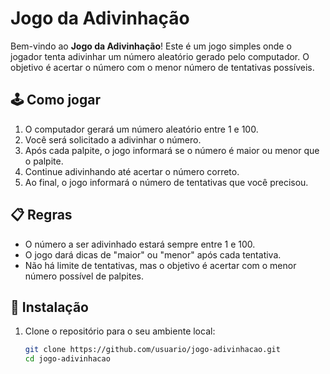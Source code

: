 # Jogo da Adivinhação

Bem-vindo ao **Jogo da Adivinhação**! Este é um jogo simples onde o jogador tenta adivinhar um número aleatório gerado pelo computador. O objetivo é acertar o número com o menor número de tentativas possíveis.

## 🕹️ Como jogar

1. O computador gerará um número aleatório entre 1 e 100.
2. Você será solicitado a adivinhar o número.
3. Após cada palpite, o jogo informará se o número é maior ou menor que o palpite.
4. Continue adivinhando até acertar o número correto.
5. Ao final, o jogo informará o número de tentativas que você precisou.

## 📋 Regras

- O número a ser adivinhado estará sempre entre 1 e 100.
- O jogo dará dicas de "maior" ou "menor" após cada tentativa.
- Não há limite de tentativas, mas o objetivo é acertar com o menor número possível de palpites.

## 🚀 Instalação

1. Clone o repositório para o seu ambiente local:

   ```bash
   git clone https://github.com/usuario/jogo-adivinhacao.git
   cd jogo-adivinhacao
